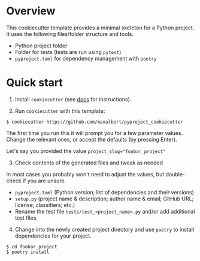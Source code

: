 # Overview

This cookiecutter template provides a minimal skeleton for a Python project.
It uses the following files/folder structure and tools.

- Python project folder
- Folder for tests (tests are run using `pytest`)
- `pyproject.toml` for dependency management with `poetry`


# Quick start

1. Install `cookiecutter` (see [docs](https://cookiecutter.readthedocs.io/en/1.7.0/installation.html) for instructions).

2. Run `cookiecutter` with this template:
```
$ cookiecutter https://github.com/maxalbert/pyproject_cookiecutter
```
The first time you run this it will prompt you for a few parameter values. Change the relevant ones, or accept the defaults (by pressing Enter).

Let's say you provided the value `project_slug="foobar_project"`

3. Check contents of the generated files and tweak as needed

In most cases you probably won't need to adjust the values, but double-check if you are unsure.

- `pyproject.toml` (Python version; list of dependencies and their versions)
- `setup.py` (project name & description; author name & email; GitHub URL; license; classifiers; etc.)
- Rename the test file `tests/test_<project_name>.py` and/or add additional test files.


4. Change into the newly created project directory and use `poetry` to install dependencies for your project.
```
$ cd foobar_project
$ poetry install
```
